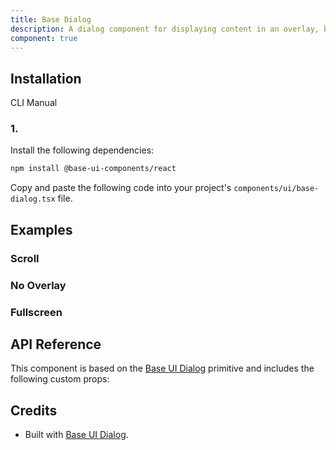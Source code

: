 ```yaml
---
title: Base Dialog
description: A dialog component for displaying content in an overlay, built with Base UI components.
component: true
---
```


## Installation

  CLI
  Manual

### 1. 
Install the following dependencies:

```bash
npm install @base-ui-components/react
```

Copy and paste the following code into your project's `components/ui/base-dialog.tsx` file.

## Examples

### Scroll

### No Overlay

### Fullscreen

## API Reference

This component is based on the [Base UI Dialog](https://base-ui.com/react/components/dialog) primitive and includes the following custom props:

## Credits

- Built with [Base UI Dialog](https://base-ui.com/react/components/dialog).